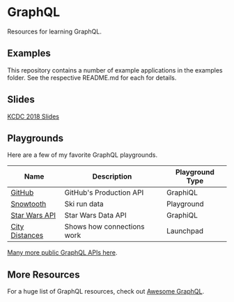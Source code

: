 # GraphQL

Resources for learning GraphQL.

## Examples

This repository contains a number of example applications in the examples folder. See the respective README.md for each for details.

## Slides

[KCDC 2018 Slides](https://www.dropbox.com/s/6ud4se9d7kaxcsx/Why%20GraphQL.pptx?dl=0_)

## Playgrounds

Here are a few of my favorite GraphQL playgrounds.

| Name | Description | Playground Type|
|---|---|---|
|[GitHub](https://developer.github.com/v4/explorer/)|GitHub's Production API|GraphiQL|
|[Snowtooth](http://snowtooth.herokuapp.com/playground)|Ski run data|Playground|
|[Star Wars API](https://graphql.org/swapi-graphql/)|Star Wars Data API|GraphiQL|
|[City Distances](https://launchpad.graphql.com/lk3qk3zq7q)|Shows how connections work | Launchpad|

[Many more public GraphQL APIs here](https://github.com/APIs-guru/graphql-apis).

## More Resources

For a huge list of GraphQL resources, check out [Awesome GraphQL](https://github.com/chentsulin/awesome-graphql). 

